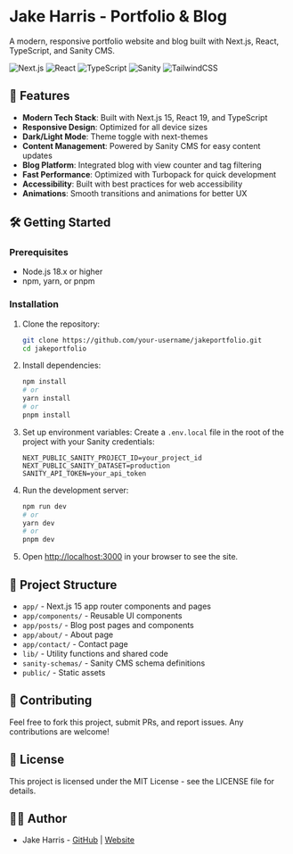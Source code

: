 # Jake Harris - Portfolio & Blog

A modern, responsive portfolio website and blog built with Next.js, React, TypeScript, and Sanity CMS.

![Next.js](https://img.shields.io/badge/Next.js-15.1-black)
![React](https://img.shields.io/badge/React-19.0-blue)
![TypeScript](https://img.shields.io/badge/TypeScript-5-blue)
![Sanity](https://img.shields.io/badge/Sanity-2.36-red)
![TailwindCSS](https://img.shields.io/badge/TailwindCSS-3.4-cyan)

## 🚀 Features

- **Modern Tech Stack**: Built with Next.js 15, React 19, and TypeScript
- **Responsive Design**: Optimized for all device sizes
- **Dark/Light Mode**: Theme toggle with next-themes
- **Content Management**: Powered by Sanity CMS for easy content updates
- **Blog Platform**: Integrated blog with view counter and tag filtering
- **Fast Performance**: Optimized with Turbopack for quick development
- **Accessibility**: Built with best practices for web accessibility
- **Animations**: Smooth transitions and animations for better UX

## 🛠️ Getting Started

### Prerequisites

- Node.js 18.x or higher
- npm, yarn, or pnpm

### Installation

1. Clone the repository:
   ```bash
   git clone https://github.com/your-username/jakeportfolio.git
   cd jakeportfolio
   ```

2. Install dependencies:
   ```bash
   npm install
   # or
   yarn install
   # or
   pnpm install
   ```

3. Set up environment variables:
   Create a `.env.local` file in the root of the project with your Sanity credentials:
   ```
   NEXT_PUBLIC_SANITY_PROJECT_ID=your_project_id
   NEXT_PUBLIC_SANITY_DATASET=production
   SANITY_API_TOKEN=your_api_token
   ```

4. Run the development server:
   ```bash
   npm run dev
   # or
   yarn dev
   # or
   pnpm dev
   ```

5. Open [http://localhost:3000](http://localhost:3000) in your browser to see the site.

## 📝 Project Structure

- `app/` - Next.js 15 app router components and pages
- `app/components/` - Reusable UI components
- `app/posts/` - Blog post pages and components
- `app/about/` - About page
- `app/contact/` - Contact page
- `lib/` - Utility functions and shared code
- `sanity-schemas/` - Sanity CMS schema definitions
- `public/` - Static assets

## 🤝 Contributing

Feel free to fork this project, submit PRs, and report issues. Any contributions are welcome!

## 📄 License

This project is licensed under the MIT License - see the LICENSE file for details.

## 👨‍💻 Author

- Jake Harris - [GitHub](https://github.com/jakejharris) | [Website](https://jakejh.com)

